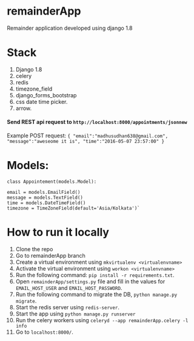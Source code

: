 # remainderApp
Remainder application developed using django 1.8

# Stack
1. Django 1.8
2. celery
3. redis
4. timezone_field
5. django_forms_bootstrap
6. css date time picker.
7. arrow.

#### Send REST api request to `http://localhost:8000/appointments/jsonnew`

Example POST request:
    `{
    "email":"madhusudhan638@gmail.com",
    "message":"aweseome it is",
    "time":"2016-05-07 23:57:00"
    }`

# Models:
`class Appointement(models.Model):`

    email = models.EmailField()
    message = models.TextField()
    time = models.DateTimeField()
    timezone = TimeZoneField(default='Asia/Kolkata')`
    
# How to run it locally

1. Clone the repo
2. Go to remainderApp branch
3. Create a virtual environment using `mkvirtualenv <virtualenvname>`
4. Activate the virtual environment using `workon <virtualenvname>`
5. Run the following command: `pip install -r requirements.txt`.
6. Open `remainderApp/settings.py` file and fill in the values for `EMAIL_HOST_USER` and `EMAIL_HOST_PASSWORD`.
7. Run the following command to migrate the DB, `python manage.py migrate`.
8. Start the redis server using `redis-server`.
9. Start the app using `python manage.py runserver`
10. Run the celery workers using `celeryd --app remainderApp.celery -l info`
11. Go to `localhost:8000/`.

    

